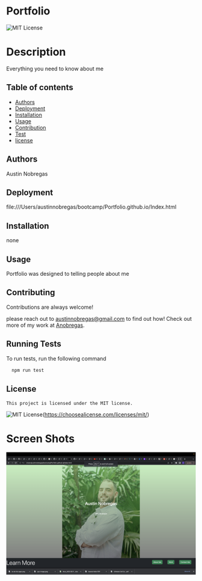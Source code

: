   # Portfolio
  ![MIT License](https://img.shields.io/badge/License-MIT-green.svg)
  # Description

  Everything you need to know about me

  ## Table of contents
  - [Authors](#Authors)
  - [Deployment](#Deployment)
  - [Installation](#Installation)
  - [Usage](#Usage)
  - [Contribution](#Contribution)
  - [Test](#Test)
  - [license](#license)

  ## Authors

  Austin Nobregas

  ## Deployment

  file:///Users/austinnobregas/bootcamp/Portfolio.github.io/Index.html

  ## Installation

  none

  ## Usage

  Portfolio was designed to telling people about me

  ## Contributing

  Contributions are always welcome!

  please reach out to austinnobregas@gmail.com to find out how! Check out more of my work at [Anobregas](https://github.com/Anobregas/).

  ## Running Tests

  To run tests, run the following command

  ```bash
    npm run test
  ```
 ## License

    This project is licensed under the MIT license.
 ![MIT License](https://img.shields.io/badge/License-MIT-green.svg)(https://choosealicense.com/licenses/mit/)
 
 # Screen Shots
 ![ScreenShot](/assets/images/Screenshot%202023-03-23%20at%208.34.47%20PM.png)
